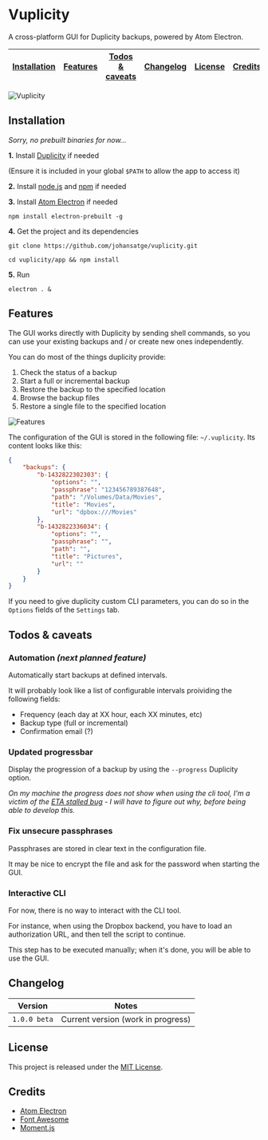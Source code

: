 # Vuplicity

A cross-platform GUI for Duplicity backups, powered by Atom Electron.

[Installation](#installation) | [Features](#features) | [Todos & caveats](#todos) | [Changelog](#changelog) | [License](#license) | [Credits](#credits)
--- | --- | --- | --- | --- | ---

![Vuplicity](https://raw.github.com/johansatge/vuplicity/master/screenshot.png)

<a id="installation"></a>
## Installation

*Sorry, no prebuilt binaries for now...*

**1.** Install [Duplicity](http://duplicity.nongnu.org/) if needed

(Ensure it is included in your global `$PATH` to allow the app to access it)

**2.** Install [node.js](https://nodejs.org/) and [npm](https://github.com/npm/npm) if needed

**3.** Install [Atom Electron](http://electron.atom.io/) if needed

```
npm install electron-prebuilt -g
```

**4.** Get the project and its dependencies

```
git clone https://github.com/johansatge/vuplicity.git
```

```
cd vuplicity/app && npm install
```

**5.** Run

```
electron . &
```

<a id="features"></a>
## Features

The GUI works directly with Duplicity by sending shell commands, so you can use your existing backups and / or create new ones independently.

You can do most of the things duplicity provide:

1. Check the status of a backup
2. Start a full or incremental backup
3. Restore the backup to the specified location
4. Browse the backup files
5. Restore a single file to the specified location

![Features](https://raw.github.com/johansatge/vuplicity/master/screenshot-features.png)

The configuration of the GUI is stored in the following file: `~/.vuplicity`. Its content looks like this:

```json
{
    "backups": {
        "b-1432822302303": {
            "options": "",
            "passphrase": "123456789387648",
            "path": "/Volumes/Data/Movies",
            "title": "Movies",
            "url": "dpbox:///Movies"
        },
        "b-1432822336034": {
            "options": "",
            "passphrase": "",
            "path": "",
            "title": "Pictures",
            "url": ""
        }
    }
}
```

If you need to give duplicity custom CLI parameters, you can do so in the `Options` fields of the `Settings` tab.

<a id="todos"></a>
## Todos & caveats

### Automation *(next planned feature)*

Automatically start backups at defined intervals.

It will probably look like a list of configurable intervals proividing the following fields:

* Frequency (each day at XX hour, each XX minutes, etc)
* Backup type (full or incremental)
* Confirmation email (?)

### Updated progressbar

Display the progression of a backup by using the `--progress` Duplicity option.

*On my machine the progress does not show when using the cli tool, I'm a victim of the [ETA stalled bug](https://www.google.com/#q=duplicity+eta+stalled) - I will have to figure out why, before being able to develop this.*

### Fix unsecure passphrases

Passphrases are stored in clear text in the configuration file.

It may be nice to encrypt the file and ask for the password when starting the GUI.

### Interactive CLI

For now, there is no way to interact with the CLI tool.

For instance, when using the Dropbox backend, you have to load an authorization URL, and then tell the script to continue.

This step has to be executed manually; when it's done, you will be able to use the GUI.

<a id="changelog"></a>
## Changelog

Version | Notes
------- | ---------------
`1.0.0 beta` | Current version (work in progress)

<a id="license"></a>
## License

This project is released under the [MIT License](LICENSE).

<a id="credits"></a>
## Credits

* [Atom Electron](http://electron.atom.io)
* [Font Awesome](http://fontawesome.io)
* [Moment.js](http://momentjs.com)
